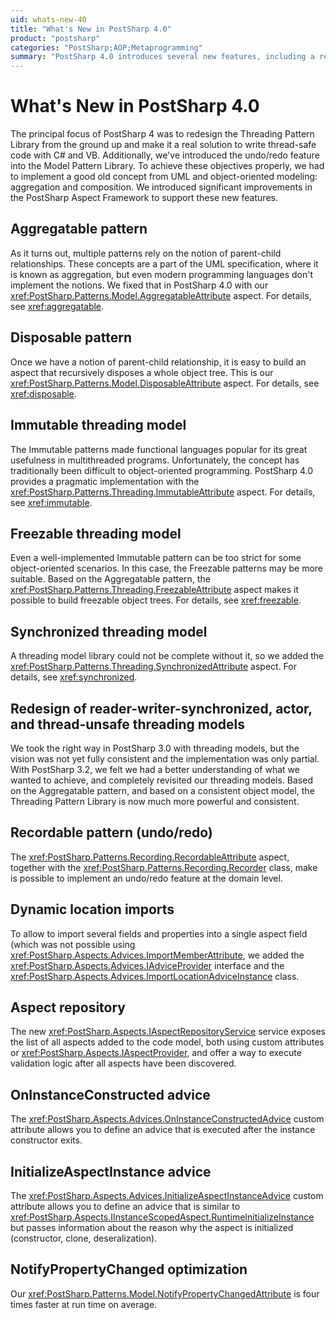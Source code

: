 ```yaml
---
uid: whats-new-40
title: "What's New in PostSharp 4.0"
product: "postsharp"
categories: "PostSharp;AOP;Metaprogramming"
summary: "PostSharp 4.0 introduces several new features, including a redesign of the Threading Pattern Library, an undo/redo feature, and improvements to the Aspect Framework. It also introduces the Aggregatable, Disposable, Immutable, Freezable, and Synchronized patterns."
---
```

# What's New in PostSharp 4.0

The principal focus of PostSharp 4 was to redesign the Threading Pattern Library from the ground up and make it a real solution to write thread-safe code with C# and VB. Additionally, we've introduced the undo/redo feature into the Model Pattern Library. To achieve these objectives properly, we had to implement a good old concept from UML and object-oriented modeling: aggregation and composition. We introduced significant improvements in the PostSharp Aspect Framework to support these new features.


## Aggregatable pattern

As it turns out, multiple patterns rely on the notion of parent-child relationships. These concepts are a part of the UML specification, where it is known as aggregation, but even modern programming languages don't implement the notions. We fixed that in PostSharp 4.0 with our <xref:PostSharp.Patterns.Model.AggregatableAttribute> aspect. For details, see <xref:aggregatable>. 


## Disposable pattern

Once we have a notion of parent-child relationship, it is easy to build an aspect that recursively disposes a whole object tree. This is our <xref:PostSharp.Patterns.Model.DisposableAttribute> aspect. For details, see <xref:disposable>. 


## Immutable threading model

The Immutable patterns made functional languages popular for its great usefulness in multithreaded programs. Unfortunately, the concept has traditionally been difficult to object-oriented programming. PostSharp 4.0 provides a pragmatic implementation with the <xref:PostSharp.Patterns.Threading.ImmutableAttribute> aspect. For details, see <xref:immutable>. 


## Freezable threading model

Even a well-implemented Immutable pattern can be too strict for some object-oriented scenarios. In this case, the Freezable patterns may be more suitable. Based on the Aggregatable pattern, the <xref:PostSharp.Patterns.Threading.FreezableAttribute> aspect makes it possible to build freezable object trees. For details, see <xref:freezable>. 


## Synchronized threading model

A threading model library could not be complete without it, so we added the <xref:PostSharp.Patterns.Threading.SynchronizedAttribute> aspect. For details, see <xref:synchronized>. 


## Redesign of reader-writer-synchronized, actor, and thread-unsafe threading models

We took the right way in PostSharp 3.0 with threading models, but the vision was not yet fully consistent and the implementation was only partial. With PostSharp 3.2, we felt we had a better understanding of what we wanted to achieve, and completely revisited our threading models. Based on the Aggregatable pattern, and based on a consistent object model, the Threading Pattern Library is now much more powerful and consistent.


## Recordable pattern (undo/redo)

The <xref:PostSharp.Patterns.Recording.RecordableAttribute> aspect, together with the <xref:PostSharp.Patterns.Recording.Recorder> class, make is possible to implement an undo/redo feature at the domain level. 


## Dynamic location imports

To allow to import several fields and properties into a single aspect field (which was not possible using <xref:PostSharp.Aspects.Advices.ImportMemberAttribute>, we added the <xref:PostSharp.Aspects.Advices.IAdviceProvider> interface and the <xref:PostSharp.Aspects.Advices.ImportLocationAdviceInstance> class. 


## Aspect repository

The new <xref:PostSharp.Aspects.IAspectRepositoryService> service exposes the list of all aspects added to the code model, both using custom attributes or <xref:PostSharp.Aspects.IAspectProvider>, and offer a way to execute validation logic after all aspects have been discovered. 


## OnInstanceConstructed advice

The <xref:PostSharp.Aspects.Advices.OnInstanceConstructedAdvice> custom attribute allows you to define an advice that is executed after the instance constructor exits. 


## InitializeAspectInstance advice

The <xref:PostSharp.Aspects.Advices.InitializeAspectInstanceAdvice> custom attribute allows you to define an advice that is similar to <xref:PostSharp.Aspects.IInstanceScopedAspect.RuntimeInitializeInstance> but passes information about the reason why the aspect is initialized (constructor, clone, deseralization). 


## NotifyPropertyChanged optimization

Our <xref:PostSharp.Patterns.Model.NotifyPropertyChangedAttribute> is four times faster at run time on average. 


